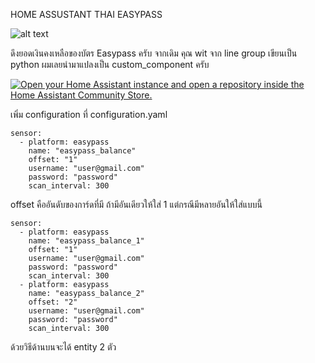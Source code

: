 HOME ASSUSTANT THAI EASYPASS

![alt text](https://github.com/foreversaiz/HA-THAI-EASYPASS/blob/main/show.png)

ดึงยอดเงินคงเหลือของบัตร Easypass ครับ จากเดิม คุณ wit จาก line group เขียนเป็น python ผมเลยนำมาแปลงเป็น custom_component ครับ


<p><a href="https://my.home-assistant.io/redirect/hacs_repository/?owner=foreversaiz&amp;repository=HA-THAI-EASYPASS&amp;category=integration" target="_blank" rel="noreferrer noopener"><img src="https://my.home-assistant.io/badges/hacs_repository.svg" alt="Open your Home Assistant instance and open a repository inside the Home Assistant Community Store."></a></p>


เพิ่ม configuration ที่ configuration.yaml
```
sensor:
  - platform: easypass
    name: "easypass_balance"
    offset: "1"
    username: "user@gmail.com"
    password: "password"
    scan_interval: 300
```

offset คืออันดับของการ์ดที่มี ถ้ามีอันเดียวให้ใส่ 1 แต่กรณีมีหลายอันให้ใส่แบบนี้
```
sensor:
  - platform: easypass
    name: "easypass_balance_1"
    offset: "1"
    username: "user@gmail.com"
    password: "password"
    scan_interval: 300
  - platform: easypass
    name: "easypass_balance_2"
    offset: "2"
    username: "user@gmail.com"
    password: "password"
    scan_interval: 300
```
ด้วยวิธีด้านบนจะได้ entity 2 ตัว

